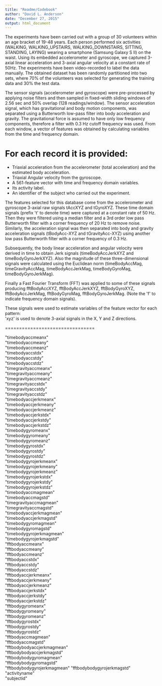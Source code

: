 ```yaml
---
title: "Readme/Codebook"
author: "David L. Anderson"
date: "December 27, 2015"
output: html_document
---
```


The experiments have been carried out with a group of 30 volunteers within an age bracket of 19-48 years. Each person performed six activities (WALKING, WALKING_UPSTAIRS, WALKING_DOWNSTAIRS, SITTING, STANDING, LAYING) wearing a smartphone (Samsung Galaxy S II) on the waist. Using its embedded accelerometer and gyroscope, we captured 3-axial linear acceleration and 3-axial angular velocity at a constant rate of 50Hz. The experiments have been video-recorded to label the data manually. The obtained dataset has been randomly partitioned into two sets, where 70% of the volunteers was selected for generating the training data and 30% the test data. 

The sensor signals (accelerometer and gyroscope) were pre-processed by applying noise filters and then sampled in fixed-width sliding windows of 2.56 sec and 50% overlap (128 readings/window). The sensor acceleration signal, which has gravitational and body motion components, was separated using a Butterworth low-pass filter into body acceleration and gravity. The gravitational force is assumed to have only low frequency components, therefore a filter with 0.3 Hz cutoff frequency was used. From each window, a vector of features was obtained by calculating variables from the time and frequency domain.

For each record it is provided:
======================================

- Triaxial acceleration from the accelerometer (total acceleration) and the estimated body acceleration.
- Triaxial Angular velocity from the gyroscope. 
- A 561-feature vector with time and frequency domain variables. 
- Its activity label. 
- An identifier of the subject who carried out the experiment.

The features selected for this database come from the accelerometer and gyroscope 3-axial raw signals tAccXYZ and tGyroXYZ. These time domain signals (prefix 't' to denote time) were captured at a constant rate of 50 Hz. Then they were filtered using a median filter and a 3rd order low pass Butterworth filter with a corner frequency of 20 Hz to remove noise. Similarly, the acceleration signal was then separated into body and gravity acceleration signals (tBodyAcc-XYZ and tGravityAcc-XYZ) using another low pass Butterworth filter with a corner frequency of 0.3 Hz. 

Subsequently, the body linear acceleration and angular velocity were derived in time to obtain Jerk signals (timeBodyAccJerkXYZ and timeBodyGyroJerkXYZ). Also the magnitude of these three-dimensional signals were calculated using the Euclidean norm (timeBodyAccMag, timeGravityAccMag, timeBodyAccJerkMag, timeBodyGyroMag, timeBodyGyroJerkMag). 

Finally a Fast Fourier Transform (FFT) was applied to some of these signals producing fftBodyAccXYZ, fftBodyAccJerkXYZ, fftBodyGyroXYZ, fftBodyAccJerkMag, fftBodyGyroMag, fftBodyGyroJerkMag. (Note the 'f' to indicate frequency domain signals). 

These signals were used to estimate variables of the feature vector for each pattern:  
'xyz' is used to denote 3-axial signals in the X, Y and Z directions.

================================



 "timebodyaccmeanx"           
 "timebodyaccmeany"          
 "timebodyaccmeanz"           
 "timebodyaccstdx"           
 "timebodyaccstdy"            
 "timebodyaccstdz"           
 "timegravityaccmeanx"        
 "timegravityaccmeany"       
 "timegravityaccmeanz"        
 "timegravityaccstdx"        
 "timegravityaccstdy"         
 "timegravityaccstdz"        
 "timebodyaccjerkmeanx"       
 "timebodyaccjerkmeany"      
 "timebodyaccjerkmeanz"       
 "timebodyaccjerkstdx"       
 "timebodyaccjerkstdy"        
 "timebodyaccjerkstdz"       
 "timebodygyromeanx"          
 "timebodygyromeany"         
 "timebodygyromeanz"          
 "timebodygyrostdx"          
 "timebodygyrostdy"           
 "timebodygyrostdz"          
 "timebodygyrojerkmeanx"      
 "timebodygyrojerkmeany"     
 "timebodygyrojerkmeanz"      
 "timebodygyrojerkstdx"      
 "timebodygyrojerkstdy"       
 "timebodygyrojerkstdz"      
 "timebodyaccmagmean"         
 "timebodyaccmagstd"         
 "timegravityaccmagmean"      
 "timegravityaccmagstd"      
 "timebodyaccjerkmagmean"     
 "timebodyaccjerkmagstd"     
 "timebodygyromagmean"        
 "timebodygyromagstd"        
 "timebodygyrojerkmagmean"    
 "timebodygyrojerkmagstd"    
 "fftbodyaccmeanx"            
 "fftbodyaccmeany"           
 "fftbodyaccmeanz"            
 "fftbodyaccstdx"            
 "fftbodyaccstdy"             
 "fftbodyaccstdz"            
 "fftbodyaccjerkmeanx"        
 "fftbodyaccjerkmeany"       
 "fftbodyaccjerkmeanz"        
 "fftbodyaccjerkstdx"        
 "fftbodyaccjerkstdy"         
 "fftbodyaccjerkstdz"        
 "fftbodygyromeanx"           
 "fftbodygyromeany"          
 "fftbodygyromeanz"           
 "fftbodygyrostdx"           
 "fftbodygyrostdy"            
 "fftbodygyrostdz"           
 "fftbodyaccmagmean"          
 "fftbodyaccmagstd"          
 "fftbodybodyaccjerkmagmean"  
 "fftbodybodyaccjerkmagstd"  
 "fftbodybodygyromagmean"     
 "fftbodybodygyromagstd"     
 "fftbodybodygyrojerkmagmean" 
 "fftbodybodygyrojerkmagstd" 
 "activityname"               
 "subjectid"  
 
